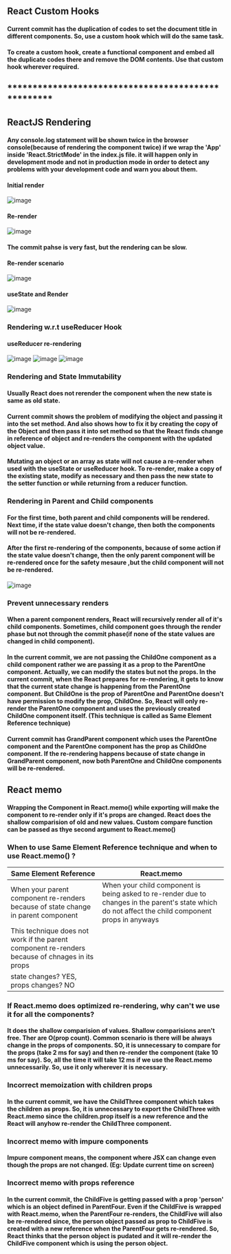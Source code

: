 ## React Custom Hooks

#### Current commit has the duplication of codes to set the document title in different components. So, use a custom hook which will do the same task.
#### To create a custom hook, create a functional component and embed all the duplicate codes there and remove the DOM contents. Use that custom hook wherever required.

## ***************************************************

## ReactJS Rendering

#### Any console.log statement will be shown twice in the browser console(because of rendering the component twice) if we wrap the 'App' inside 'React.StrictMode' in the index.js file. it will happen only in development mode and not in production mode in order to detect any problems with your development code and warn you about them.

#### Initial render
![image](https://user-images.githubusercontent.com/41186067/174240656-67cc0a65-2b23-4a82-b6c5-b3c0c3ff1f1e.png)

#### Re-render
![image](https://user-images.githubusercontent.com/41186067/174240752-14bea255-279d-4311-bdb7-8efa22f9ebb3.png)

#### The commit pahse is very fast, but the rendering can be slow.

#### Re-render scenario
![image](https://user-images.githubusercontent.com/41186067/174241095-eaec8e99-55ee-44a6-8663-96c7ba2193be.png)

#### useState and Render
![image](https://user-images.githubusercontent.com/41186067/174248785-3fbb8168-7aac-4ef2-a7d1-069a968533f1.png)

### Rendering w.r.t useReducer Hook

#### useReducer re-rendering
![image](https://user-images.githubusercontent.com/41186067/174265234-c4462b0a-28ce-49e6-b19c-41627b0145a8.png)
![image](https://user-images.githubusercontent.com/41186067/174265157-f50dea1f-037e-43b7-9a7d-2537ee17ab10.png)
![image](https://user-images.githubusercontent.com/41186067/174265090-f19980c6-7ef4-4107-89be-72a643202759.png)

### Rendering and State Immutability

#### Usually React does not rerender the component when the new state is same as old state.
#### Current commit shows the problem of modifying the object and passing it into the set method. And also shows how to fix it by creating the copy of the Object and then pass it into set method so that the React finds change in reference of object and re-renders the component with the updated object value.

#### Mutating an object or an array as state will not cause a re-render when used with the useState or useReducer hook. To re-render, make a copy of the existing state, modify as necessary and then pass the new state to the setter function or while returning from a reducer function.

### Rendering in Parent and Child components

#### For the first time, both parent and child components will be rendered. Next time, if the state value doesn't change, then both the components will not be re-rendered.
#### After the first re-rendering of the components, because of some action if the state value doesn't change, then the only parent component will be re-rendered once for the safety mesaure ,but the child component will not be re-rendered.

![image](https://user-images.githubusercontent.com/41186067/174302327-5e7ca3a4-0c24-4721-9f67-b1769b1c913d.png)

### Prevent unnecessary renders

#### When a parent component renders, React will recursively render all of it's child components. Sometimes, child component goes through the render phase but not through the commit phase(if none of the state values are changed in child component).

#### In the current commit, we are not passing the ChildOne component as a child component rather we are passing it as a prop to the ParentOne component. Actually, we can modify the states but not the props. In the current commit, when the React prepares for re-rendering, it gets to know that the current state change is happening from the ParentOne component. But ChildOne is the prop of ParentOne and ParentOne doesn't have permission to modify the prop, ChildOne. So, React will only re-render the ParentOne component and uses the previously created ChildOne component itself. (This technique is called as Same Element Reference technique)

#### Current commit has  GrandParent component which uses the ParentOne component and the ParentOne component has the prop as ChildOne component. If the re-rendering happens because of state change in GrandParent component, now both ParentOne and ChildOne components will be re-rendered.

## React memo

#### Wrapping the Component in React.memo() while exporting will make the component to re-render only if it's props are changed. React does the shallow comparision of old and new values. Custom compare function can be passed as thye second argument to React.memo()

### When to use Same Element Reference technique and when to use React.memo() ?

|Same Element Reference | React.memo |
|------------------------|-----------|
|When your parent component re-renders because of state change in parent component |When your child component is being asked to re-render due to changes in the parent's state which do not affect the child component props in anyways| 
|This technique does not work if the parent component re-renders because of chnages in its props | |
|state changes? YES, props changes? NO | |

### If React.memo does optimized re-rendering, why can't we use it for all the components?

#### It does the shallow comparision of values. Shallow comparisions aren't free. Ther are O(prop count). Common scenario is there will be always change in the props of components. SO, it is unnecessary to compare for the props (take 2 ms for say) and then re-render the component (take 10 ms for say). So, all the time it will take 12 ms if we use the React.memo unnecessarily. So, use it only wherever it is necessary.

### Incorrect memoization with children props

#### In the current commit, we have the ChildThree component which takes the children as props. So, it is unnecessary to export the ChildThree with React.memo since the children.prop itself is a new reference and the React will anyhow re-render the ChildThree component.

### Incorrect memo with impure components

#### Impure component means, the component where JSX can change even though the props are not changed. (Eg: Update current time on screen)

### Incorrect memo with props reference

#### In the current commit, the ChildFive is getting passed with a prop 'person' which is an object defined in ParentFour. Even if the ChildFive is wrapped with React.memo, when the ParentFour re-renders, the ChildFive will also be re-rendered since, the person object passed as prop to ChildFive is created with a new reference when the ParentFour gets re-rendered. So, React thinks that the person object is pudated and it will re-render the ChildFive component which is using the person object.